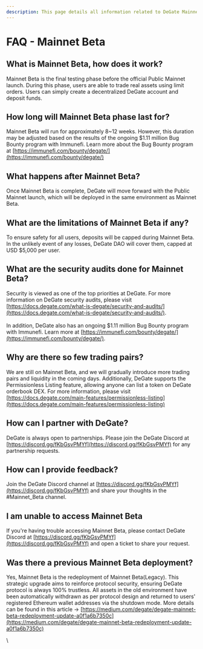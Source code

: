 ```yaml
---
description: This page details all information related to DeGate Mainnet Beta
---
```


# FAQ - Mainnet Beta

## What is Mainnet Beta, how does it work?

Mainnet Beta is the final testing phase before the official Public Mainnet launch. During this phase, users are able to trade real assets using limit orders. Users can simply create a decentralized DeGate account and deposit funds.&#x20;

## How long will Mainnet Beta phase last for?

Mainnet Beta will run for approximately 8\~12 weeks. However, this duration may be adjusted based on the results of the ongoing $1.11 million Bug Bounty program with Immunefi. Learn more about the Bug Bounty program at [https://immunefi.com/bounty/degate/](https://immunefi.com/bounty/degate/)

## What happens after Mainnet Beta?

Once Mainnet Beta is complete, DeGate will move forward with the Public Mainnet launch, which will be deployed in the same environment as Mainnet Beta.

## What are the limitations of Mainnet Beta if any?

To ensure safety for all users, deposits will be capped during Mainnet Beta. In the unlikely event of any losses, DeGate DAO will cover them, capped at USD $5,000 per user.

## What are the security audits done for Mainnet Beta?

Security is viewed as one of the top priorities at DeGate. For more information on DeGate security audits, please visit [https://docs.degate.com/what-is-degate/security-and-audits/](https://docs.degate.com/what-is-degate/security-and-audits/). \
\
In addition, DeGate also has an ongoing $1.11 million Bug Bounty program with Immunefi. Learn more at [https://immunefi.com/bounty/degate/](https://immunefi.com/bounty/degate/).

## Why are there so few trading pairs?

We are still on Mainnet Beta, and we will gradually introduce more trading pairs and liquidity in the coming days. Additionally, DeGate supports the Permissionless Listing feature, allowing anyone can list a token on DeGate orderbook DEX. For more information, please visit [https://docs.degate.com/main-features/permissionless-listing](https://docs.degate.com/main-features/permissionless-listing)

## How can I partner with DeGate?

DeGate is always open to partnerships. Please join the DeGate Discord at [https://discord.gg/fKbGsvPMYf](https://discord.gg/fKbGsvPMYf) for any partnership requests.

## How can I provide feedback?

Join the DeGate Discord channel at [https://discord.gg/fKbGsvPMYf](https://discord.gg/fKbGsvPMYf) and share your thoughts in the #Mainnet\_Beta channel.

## I am unable to access Mainnet Beta

If you're having trouble accessing Mainnet Beta, please contact DeGate Discord at [https://discord.gg/fKbGsvPMYf](https://discord.gg/fKbGsvPMYf) and open a ticket to share your request.&#x20;

## Was there a previous Mainnet Beta deployment?

Yes, Mainnet Beta is the redeployment of Mainnet Beta(Legacy). This strategic upgrade aims to reinforce protocol security, ensuring DeGate protocol is always 100% trustless. All assets in the old environment have been automatically withdrawn as per protocol design and returned to users' registered Ethereum wallet addresses via the shutdown mode. More details can be found in this article -> [https://medium.com/degate/degate-mainnet-beta-redeployment-update-a0f1a6b7350c](https://medium.com/degate/degate-mainnet-beta-redeployment-update-a0f1a6b7350c) &#x20;

\

